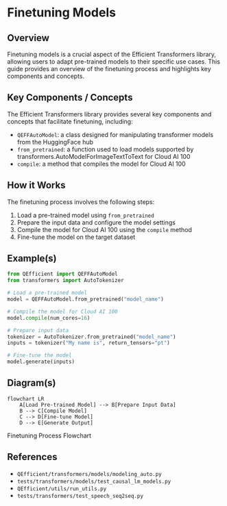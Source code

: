 # Finetuning Models
## Overview
Finetuning models is a crucial aspect of the Efficient Transformers library, allowing users to adapt pre-trained models to their specific use cases. This guide provides an overview of the finetuning process and highlights key components and concepts.

## Key Components / Concepts
The Efficient Transformers library provides several key components and concepts that facilitate finetuning, including:
* `QEFFAutoModel`: a class designed for manipulating transformer models from the HuggingFace hub
* `from_pretrained`: a function used to load models supported by transformers.AutoModelForImageTextToText for Cloud AI 100
* `compile`: a method that compiles the model for Cloud AI 100

## How it Works
The finetuning process involves the following steps:
1. Load a pre-trained model using `from_pretrained`
2. Prepare the input data and configure the model settings
3. Compile the model for Cloud AI 100 using the `compile` method
4. Fine-tune the model on the target dataset

## Example(s)
```python
from QEfficient import QEFFAutoModel
from transformers import AutoTokenizer

# Load a pre-trained model
model = QEFFAutoModel.from_pretrained("model_name")

# Compile the model for Cloud AI 100
model.compile(num_cores=16)

# Prepare input data
tokenizer = AutoTokenizer.from_pretrained("model_name")
inputs = tokenizer("My name is", return_tensors="pt")

# Fine-tune the model
model.generate(inputs)
```

## Diagram(s)
```mermaid
flowchart LR
    A[Load Pre-trained Model] --> B[Prepare Input Data]
    B --> C[Compile Model]
    C --> D[Fine-tune Model]
    D --> E[Generate Output]
```
Finetuning Process Flowchart

## References
* `QEfficient/transformers/models/modeling_auto.py`
* `tests/transformers/models/test_causal_lm_models.py`
* `QEfficient/utils/run_utils.py`
* `tests/transformers/test_speech_seq2seq.py`